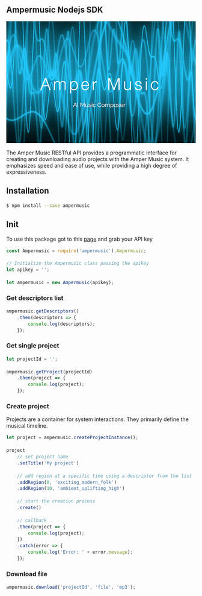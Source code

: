 ## Ampermusic Nodejs SDK

[![Ampermusic](https://github.com/3xl/ampermusic/blob/master/ampermusic.png?raw=true)](https://www.ampermusic.com/)

The Amper Music RESTful API provides a programmatic interface for creating and downloading audio projects with the Amper Music system. It emphasizes speed and ease of use, while providing a high degree of expressiveness.

## Installation

```sh
$ npm install --save ampermusic
```

## Init

To use this package got to this [page](https://www.ampermusic.com/profile/api-access) and grab your API key
```js
const Ampermusic = require('ampermusic').Ampermusic;

// Initialize the Ampermusic class passing the apikey
let apikey = '';

let ampermusic = new Ampermusic(apikey);
```

### Get descriptors list

```js
ampermusic.getDescriptors()
    .then(descriptors => {
        console.log(descriptors);
    });
```

### Get single project

```js
let projectId = '';

ampermusic.getProject(projectId)
    .then(project => {
        console.log(project);
    });
```

### Create project

Projects are a container for system interactions. They primarily define the musical timeline.

```js
let project = ampermusic.createProjectInstance();

project
    // set project name
    .setTitle('My project')
    
    // add region at a specific time using a descriptor from the list
    .addRegion(0, 'exciting_modern_folk')
    .addRegion(10, 'ambient_uplifting_high')
    
    // start the creation process
    .create()
    
    // callback
    .then(project => {
        console.log(project);
    })
    .catch(error => {
        console.log('Error: ' + error.message);
    });
```

### Download file

```js
ampermusic.download('projectId', 'file', 'mp3');
```